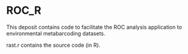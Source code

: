 # ROC_R

This deposit contains code to facilitate the ROC analysis application to environmental metabarcoding datasets.

rast.r contains the source code (in R).
